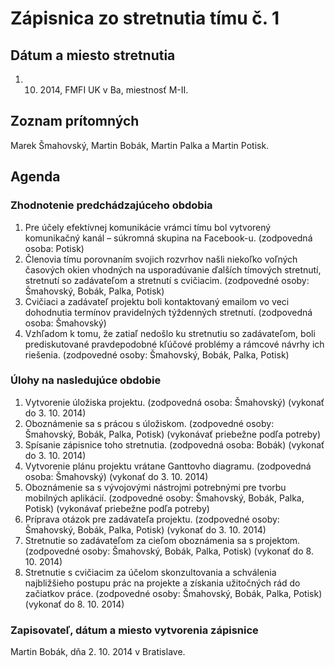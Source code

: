 # Zápisnica zo stretnutia tímu č. 1
## Dátum a miesto stretnutia
1. 10. 2014, FMFI UK v Ba, miestnosť M-II.
## Zoznam prítomných
Marek Šmahovský, Martin Bobák, Martin Palka a Martin Potisk.
## Agenda
### Zhodnotenie predchádzajúceho obdobia
1. Pre účely efektívnej komunikácie vrámci tímu bol vytvorený komunikačný kanál – súkromná skupina na Facebook-u. (zodpovedná osoba: Potisk)
2. Členovia tímu porovnaním svojich rozvrhov našli niekoľko  voľných časových okien vhodných na usporadúvanie ďalších tímových stretnutí, stretnutí so zadávateľom a stretnutí s cvičiacim. (zodpovedné osoby: Šmahovský, Bobák, Palka, Potisk)
3. Cvičiaci a zadávateľ projektu boli kontaktovaný emailom vo veci dohodnutia termínov pravidelných týždenných stretnutí. (zodpovedná osoba: Šmahovský)
4. Vzhľadom k tomu, že zatiaľ nedošlo ku stretnutiu so zadávateľom, boli prediskutované pravdepodobné kľúčové problémy a rámcové návrhy ich riešenia. (zodpovedné osoby: Šmahovský, Bobák, Palka, Potisk)
### Úlohy na nasledujúce obdobie
1. Vytvorenie úložiska projektu. (zodpovedná osoba: Šmahovský) (vykonať do 3. 10. 2014)
2. Oboznámenie sa s prácou s úložiskom. (zodpovedné osoby: Šmahovský, Bobák, Palka, Potisk) (vykonávať priebežne podľa potreby)
3. Spísanie zápisnice toho stretnutia. (zodpovedná osoba: Bobák) (vykonať do 3. 10. 2014)
4. Vytvorenie plánu projektu vrátane Ganttovho diagramu. (zodpovedná osoba: Šmahovský) (vykonať do 3. 10. 2014)
5. Oboznámenie sa s vývojovými nástrojmi potrebnými pre tvorbu mobilných aplikácií. (zodpovedné osoby: Šmahovský, Bobák, Palka, Potisk) (vykonávať priebežne podľa potreby)
6. Príprava otázok pre zadávateľa projektu. (zodpovedné osoby: Šmahovský, Bobák, Palka, Potisk) (vykonať do 3. 10. 2014)
7. Stretnutie so zadávateľom za cieľom oboznámenia sa s projektom. (zodpovedné osoby: Šmahovský, Bobák, Palka, Potisk) (vykonať do 8. 10. 2014)
8. Stretnutie s cvičiacim za účelom skonzultovania a schválenia najbližšieho postupu prác na projekte a získania užitočných rád do začiatkov práce. (zodpovedné osoby: Šmahovský, Bobák, Palka, Potisk) (vykonať do 8. 10. 2014)
### Zapisovateľ, dátum a miesto vytvorenia zápisnice
Martin Bobák, dňa 2. 10. 2014 v Bratislave.
